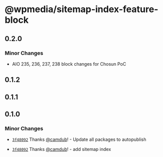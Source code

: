 # @wpmedia/sitemap-index-feature-block

## 0.2.0

### Minor Changes

- AIO 235, 236, 237, 238 block changes for Chosun PoC

## 0.1.2

## 0.1.1

## 0.1.0

### Minor Changes

- [`3f48092`](https://github.com/WPMedia/feed-components/commit/3f480923378341a9d5dd56c905c91398587c1135) Thanks [@camdub](https://github.com/camdub)! - Update all packages to autopublish

* [`3f48092`](https://github.com/WPMedia/feed-components/commit/3f480923378341a9d5dd56c905c91398587c1135) Thanks [@camdub](https://github.com/camdub)! - add sitemap index
